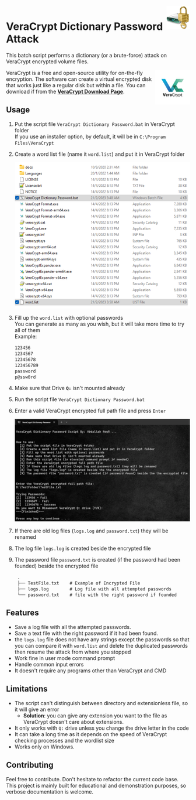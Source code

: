 <img src="img/volume.png" align= "right" style="float: right;height: 64px" alt="icon"/>

# VeraCrypt Dictionary Password Attack
This batch script performs a dictionary (or a brute-force) attack on VeraCrypt encrypted volume files.

<img align= "right" src="img/logo.png" style="float: right;height: 95px" alt="icon"/>

VeraCrypt is a free and open-source utility for on-the-fly encryption. The software can create a virtual encrypted disk that works just like a regular disk but within a file.
You can download if from the <a href="https://www.veracrypt.fr/en/Downloads.html" target="_blank" rel="noopener noreferrer">**VeraCrypt Download Page**</a>.

## Usage
1. Put the script file `VeraCrypt Dictionary Password.bat` in VeraCrypt folder\
If you use an installer option, by default, it will be in `C:\Program Files\VeraCrypt`
2. Create a word list file (name it `word.list`) and put it in VeraCrypt folder

    <p align= "center" style="text-align: center"><img src="img/1.png" alt=""></p>

3. Fill up the `word.list` with optional passwords\
You can generate as many as you wish, but it will take more time to try all of them\
Example:

    ````
    123456
    1234567
    12345678
    123456789
    password
    p@ssw0rd
    ````

4. Make sure that Drive **`Q:`** isn't mounted already
5. Run the script file `VeraCrypt Dictionary Password.bat`
6. Enter a valid VeraCrypt encrypted full path file and press `Enter`
   
   <p align= "center" style="text-align: center"><img src="img/2.png" alt=""></p>

7. If there are old log files (`logs.log` and `password.txt`) they will be renamed
8. The log file `logs.log` is created beside the encrypted file
9. The password file `password.txt` is created (if the password had been founded) beside the encrypted file
    
        .
        ├── TestFile.txt    # Example of Encrypted File
        ├── logs.log        # Log file with all attempted passwords
        └── password.txt    # file with the right password if founded

## Features

* Save a log file with all the attempted passwords.
* Save a text file with the right password if it had been found.
* the `logs.log` file does not have any strings except the passwords so that you can compare it with `word.list` and delete the duplicated passwords then resume the attack from where you stopped
* Work fine in user mode command prompt
* Handle common input errors
* It doesn't require any programs other than VeraCrypt and CMD 

## Limitations

* The script can't distinguish between directory and extensionless file, so it will give an error
  - **Solution**: you can give any extension you want to the file as VeraCrypt doesn't care about extensions.
* It only works with `Q:` drive unless you change the drive letter in the code
* It can take a long time as it depends on the speed of VeraCrypt checking processes and the wordlist size
* Works only on Windows.

## Contributing

Feel free to contribute. Don't hesitate to refactor the current code base. This project is mainly built for educational and demonstration purposes, so verbose documentation is welcome.
